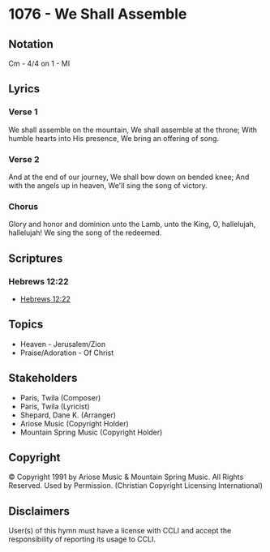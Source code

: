 # 1076 - We Shall Assemble

## Notation

Cm - 4/4 on 1 - MI

## Lyrics

### Verse 1

We shall assemble on the mountain, We shall assemble at the throne; With humble hearts into His presence, We bring an offering of song.

### Verse 2

And at the end of our journey, We shall bow down on bended knee; And with the angels up in heaven, We'll sing the song of victory.

### Chorus

Glory and honor and dominion unto the Lamb, unto the King, O, hallelujah, hallelujah! We sing the song of the redeemed.


## Scriptures

### Hebrews 12:22

- [Hebrews 12:22](https://www.biblegateway.com/passage/?search=Hebrews%2012%3A22)


## Topics

- Heaven - Jerusalem/Zion
- Praise/Adoration - Of Christ

## Stakeholders

- Paris, Twila (Composer)
- Paris, Twila (Lyricist)
- Shepard, Dane K. (Arranger)
- Ariose Music (Copyright Holder)
- Mountain Spring Music (Copyright Holder)

## Copyright

© Copyright 1991 by Ariose Music & Mountain Spring Music. All Rights Reserved. Used by Permission.
(Christian Copyright Licensing International)

## Disclaimers

User(s) of this hymn must have a license with CCLI and accept the responsibility of reporting its usage to CCLI.

